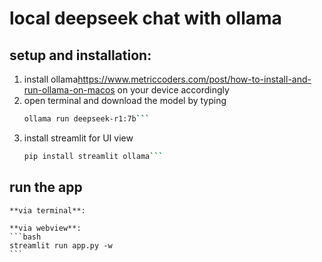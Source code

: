 # local deepseek chat with ollama

## setup and installation:
1. install ollama<https://www.metriccoders.com/post/how-to-install-and-run-ollama-on-macos> on your device accordingly 
2. open terminal and download the model by typing 
    ```bash 
    ollama run deepseek-r1:7b```
3. install streamlit for UI view 
    ```bash 
    pip install streamlit ollama```

## run the app
    **via terminal**:

    **via webview**:
    ```bash
    streamlit run app.py -w
    ```

